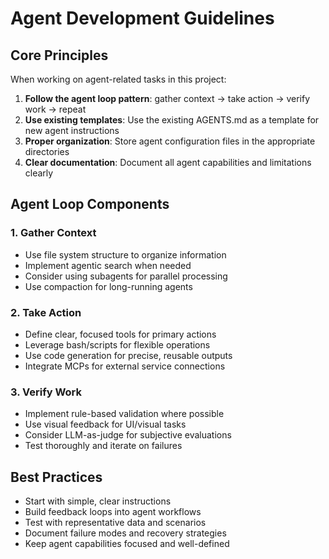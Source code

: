 # Agent Development Guidelines

## Core Principles

When working on agent-related tasks in this project:

1. **Follow the agent loop pattern**: gather context -> take action -> verify work -> repeat
2. **Use existing templates**: Use the existing AGENTS.md as a template for new agent instructions
3. **Proper organization**: Store agent configuration files in the appropriate directories
4. **Clear documentation**: Document all agent capabilities and limitations clearly

## Agent Loop Components

### 1. Gather Context
- Use file system structure to organize information
- Implement agentic search when needed
- Consider using subagents for parallel processing
- Use compaction for long-running agents

### 2. Take Action
- Define clear, focused tools for primary actions
- Leverage bash/scripts for flexible operations
- Use code generation for precise, reusable outputs
- Integrate MCPs for external service connections

### 3. Verify Work
- Implement rule-based validation where possible
- Use visual feedback for UI/visual tasks
- Consider LLM-as-judge for subjective evaluations
- Test thoroughly and iterate on failures

## Best Practices

- Start with simple, clear instructions
- Build feedback loops into agent workflows
- Test with representative data and scenarios
- Document failure modes and recovery strategies
- Keep agent capabilities focused and well-defined
